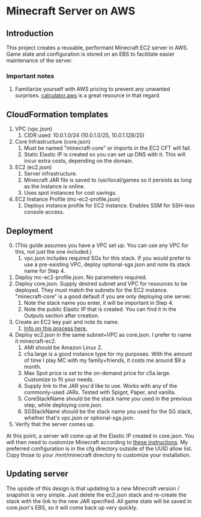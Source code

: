 # Minecraft Server on AWS

## Introduction
This project creates a reusable, performant Minecraft EC2 server in AWS. Game state and configuration is stored on an EBS to facilitate easier maintenance of the server.

### Important notes
1. Familiarize yourself with AWS pricing to prevent any unwanted surprises. [calculator.aws](https://calculator.aws) is a great resource in that regard.

## CloudFormation templates
1. VPC (vpc.json)
   1. CIDR used: 10.0.1.0/24 (10.0.1.0/25, 10.0.1.128/25)
2. Core Infrastructure (core.json)
   1. Must be named "minecraft-core" or imports in the EC2 CFT will fail.
   2. Static Elastic IP is created so you can set up DNS with it. This will incur extra costs, depending on the domain.
3. EC2 (ec2.json)
   1. Server infrastructure. 
   2. Minecraft JAR file is saved to /usr/local/games so it persists as long as the instance is online.
   3. Uses spot instances for cost savings.
4. EC2 Instance Profile (mc-ec2-profile.json)
   1. Deploys instance profile for EC2 instance. Enables SSM for SSH-less console access.

## Deployment
   0. (This guide assumes you have a VPC set up. You can use any VPC for this, not just the one included.)
      1. vpc.json includes required SGs for this stack. If you would prefer to use a pre-existing VPC, deploy optional-sgs.json and note its stack name for Step 4.
   1. Deploy mc-ec2-profile.json. No parameters required. 
   2. Deploy core.json. Supply desired subnet and VPC for resources to be deployed. They must match the subnets for the EC2 instance. "minecraft-core" is a good default if you are only deploying one server.
      1. Note the stack name you enter, it will be important in Step 4.
      2. Note the public Elastic IP that is created. You can find it in the Outputs section after creation.
   3. Create an EC2 key pair and note its name. 
      1. [Info on this process here.](https://docs.aws.amazon.com/AWSEC2/latest/UserGuide/ec2-key-pairs.html#having-ec2-create-your-key-pair)
   4. Deploy ec2.json in the same subnet+VPC as core.json. I prefer to name it minecraft-ec2. 
      1. AMI should be Amazon Linux 2.
      2. c5a.large is a good instance type for my purposes. With the amount of time I play MC with my family+friends, it costs me around $9 a month.
      3. Max Spot price is set to the on-demand price for c5a.large. Customize to fit your needs.
      4. Supply link to the JAR you'd like to use. Works with any of the commonly-used JARs. Tested with Spigot, Paper, and vanilla.
      5. CoreStackName should be the stack name you used in the previous step, while deploying core.json. 
      6. SGStackName should be the stack name you used for the SG stack, whether that's vpc.json or optional-sgs.json.
   5. Verify that the server comes up. 

At this point, a server will come up at the Elastic IP created in core.json. You will then need to customize Minecraft according to [these instructions](https://help.minecraft.net/hc/en-us/articles/360058525452-How-to-Setup-a-Minecraft-Java-Edition-Server). My preferred configuration is in the cfg directory outside of the UUID allow list. Copy those to your /mnt/minecraft directory to customize your installation. 

## Updating server
The upside of this design is that updating to a new Minecraft version / snapshot is very simple. Just delete the ec2.json stack and re-create the stack with the link to the new JAR specified. All game state will be saved in core.json's EBS, so it will come back up very quickly. 
